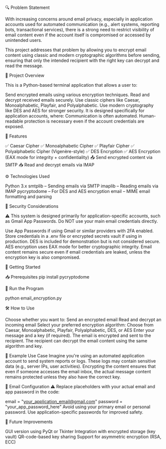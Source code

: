 🔍 Problem Statement

With increasing concerns around email privacy, especially in application accounts used for automated communication (e.g., alert systems, reporting bots, transactional services), there is a strong need to restrict visibility of email content even if the account itself is compromised or accessed by unintended users.

This project addresses that problem by allowing you to encrypt email content using classic and modern cryptographic algorithms before sending, ensuring that only the intended recipient with the right key can decrypt and read the message.

📌 Project Overview

This is a Python-based terminal application that allows a user to:

Send encrypted emails using various encryption techniques.
Read and decrypt received emails securely.
Use classic ciphers like Caesar, Monoalphabetic, Playfair, and Polyalphabetic.
Use modern cryptography like DES and AES for stronger security.
It is designed specifically for application accounts, where:
Communication is often automated.
Human-readable protection is necessary even if the account credentials are exposed.

🔧 Features

✅ Caesar Cipher
✅ Monoalphabetic Cipher
✅ Playfair Cipher
✅ Polyalphabetic Cipher (Vigenère-style)
✅ DES Encryption
✅ AES Encryption (EAX mode for integrity + confidentiality)
📤 Send encrypted content via SMTP
📥 Read and decrypt emails via IMAP


⚙️ Technologies Used

Python 3.x
smtplib – Sending emails via SMTP
imaplib – Reading emails via IMAP
pycryptodome – For DES and AES encryption
email – MIME email formatting and parsing

🔐 Security Considerations

⚠️ This system is designed primarily for application-specific accounts, such as Gmail App Passwords.
Do NOT use your main email credentials directly.

Use App Passwords if using Gmail or similar providers with 2FA enabled.
Store credentials in a .env file or encrypted secrets vault if using in production.
DES is included for demonstration but is not considered secure.
AES encryption uses EAX mode for better cryptographic integrity.
Email content remains secure even if email credentials are leaked, unless the encryption key is also compromised.

🚀 Getting Started

📥 Prerequisites
pip install pycryptodome

🧪 Run the Program

python email_encryption.py

🛠️ How to Use

Choose whether you want to:
Send an encrypted email
Read and decrypt an incoming email
Select your preferred encryption algorithm:
Choose from Caesar, Monoalphabetic, Playfair, Polyalphabetic, DES, or AES
Enter your message and a key (if required).
The email is encrypted and sent to the recipient.
The recipient can decrypt the email content using the same algorithm and key.

🧠 Example Use Case
Imagine you're using an automated application account to send system reports or logs. These logs may contain sensitive data (e.g., server IPs, user activities). Encrypting the content ensures that even if someone accesses the email inbox, the actual message content remains protected unless they also have the correct key.

📧 Email Configuration
⚠️ Replace placeholders with your actual email and app password in the code:

email = "your_application_email@gmail.com"
password = "your_app_password_here"
Avoid using your primary email or personal password. Use application-specific passwords for improved safety.

🧩 Future Improvements

GUI version using PyQt or Tkinter
Integration with encrypted storage (key vault)
QR-code-based key sharing
Support for asymmetric encryption (RSA, ECC)
